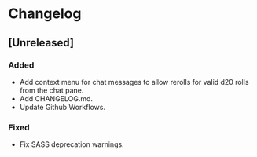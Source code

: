 # Changelog

## [Unreleased]

### Added

- Add context menu for chat messages to allow rerolls for valid d20 rolls from the chat pane.
- Add CHANGELOG.md.
- Update Github Workflows.

### Fixed

- Fix SASS deprecation warnings.

